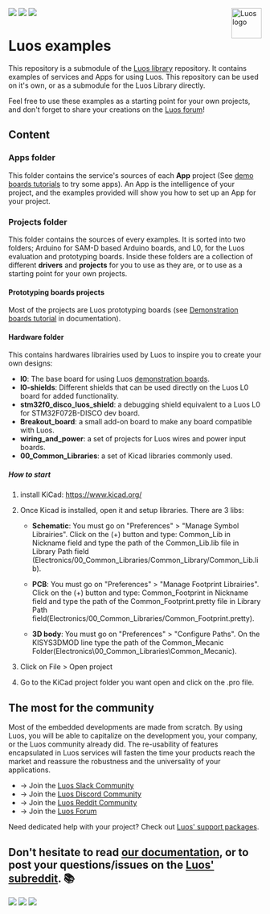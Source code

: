 <a href="https://luos.io"><img src="https://uploads-ssl.webflow.com/601a78a2b5d030260a40b7ad/602f8d74abdf72db7f5e3ed9_Luos_Logo_animation_Black.gif" alt="Luos logo" title="Luos" align="right" height="60" /></a>

[![](http://certified.luos.io)](https://luos.io)
[![](https://img.shields.io/github/license/Luos-io/Examples)](
https://github.com/Luos-io/Examples/blob/master/LICENSE)
[![](https://img.shields.io/reddit/subreddit-subscribers/Luos?style=social)](https://www.reddit.com/r/Luos)


# Luos examples

This repository is a submodule of the [Luos library](https://github.com/Luos-io/Luos) repository. It contains examples of services and Apps for using Luos. This repository can be used on it's own, or as a submodule for the Luos Library directly.

Feel free to use these examples as a starting point for your own projects, and don't forget to share your creations on the [Luos forum](https://community.luos.io/)!

## Content

### Apps folder

This folder contains the service's sources of each **App** project (See [demo boards tutorials](https://docs.luos.io/tutorials/demo-boards/servomotor) to try some apps). An App is the intelligence of your project, and the examples provided will show you how to set up an App for your project.

### Projects folder

This folder contains the sources of every examples.  It is sorted into two folders; Arduino for SAM-D based Arduino boards, and L0, for the Luos evaluation and prototyping boards. Inside these folders are a collection of different **drivers** and **projects** for you to use as they are, or to use as a starting point for your own projects.

#### Prototyping boards projects

Most of the projects are Luos prototyping boards (see [Demonstration boards tutorial](https://docs.luos.io/pages/tutorials/demo-boards/demo-boards-tuto.html) in documentation).

#### Hardware folder

This contains hardwares librairies used by Luos to inspire you to create your own designs:
 - **l0**: The base board for using Luos [demonstration boards](https://docs.luos.io/pages/tutorials/demo-boards/luos-demo-boards.html).
 - **l0-shields**: Different shields that can be used directly on the Luos L0 board for added functionality.
 - **stm32f0_disco_luos_shield**: a debugging shield equivalent to a Luos L0 for STM32F072B-DISCO dev board.
 - **Breakout_board**: a small add-on board to make any board compatible with Luos.
 - **wiring_and_power**: a set of projects for Luos wires and power input boards.
 - **00_Common_Libraries**: a set of Kicad libraries commonly used.

##### How to start

1. install KiCad: https://www.kicad.org/

2. Once Kicad is installed, open it and setup libraries. There are 3 libs:

	- **Schematic**: You must go on "Preferences" > "Manage Symbol Librairies". Click on the (+) button and type: Common_Lib in Nickname field  and type the path of the Common_Lib.lib file in Library Path field (Electronics/00_Common_Libraries/Common_Library/Common_Lib.lib).

	- **PCB**: You must go on "Preferences" > "Manage Footprint Librairies". Click on the (+) button and type: Common_Footprint in Nickname field  and type the path of the Common_Footprint.pretty file in Library Path field(Electronics/00_Common_Libraries/Common_Footprint.pretty).

	- **3D body**: You must go on "Preferences" > "Configure Paths". On the KISYS3DMOD line type the path of the Common_Mecanic Folder(Electronics\00_Common_Libraries\Common_Mecanic).


3. Click on File > Open project

4. Go to the KiCad project folder you want open and click on the .pro file.

## The most for the community​
Most of the embedded developments are made from scratch. By using Luos, you will be able to capitalize on the development you, your company, or the Luos community already did. The re-usability of features encapsulated in Luos services will fasten the time your products reach the market and reassure the robustness and the universality of your applications.

* → Join the [Luos Slack Community](http://bit.ly/JoinLuosSlack)
* → Join the [Luos Discord Community](http://bit.ly/JoinLuosDiscord)
* → Join the [Luos Reddit Community](http://bit.ly/JoinLuosReddit)
* → Join the [Luos Forum](http://bit.ly/JoinLuosForum)

Need dedicated help with your project? Check out [Luos' support packages](https://www.luos.io/support).

## Don't hesitate to read [our documentation](https://docs.luos.io), or to post your questions/issues on the [Luos' subreddit](https://www.reddit.com/r/Luos/). :books:

[![](https://img.shields.io/reddit/subreddit-subscribers/Luos?style=social)](https://www.reddit.com/r/Luos)
[![](https://img.shields.io/badge/Luos-Documentation-34A3B4)](https://docs.luos.io)
[![](https://img.shields.io/badge/LinkedIn-Follow%20us-0077B5?style=flat&logo=linkedin)](https://www.linkedin.com/company/luos)
